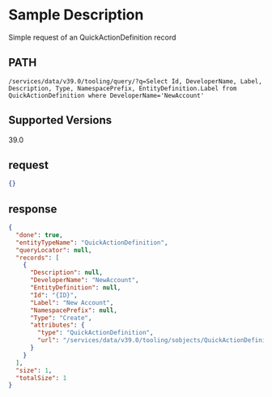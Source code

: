 # Sample Description
Simple request of an QuickActionDefinition record

## PATH
```
/services/data/v39.0/tooling/query/?q=Select Id, DeveloperName, Label, Description, Type, NamespacePrefix, EntityDefinition.Label from QuickActionDefinition where DeveloperName='NewAccount'
```
## Supported Versions
39.0

## request
 ```json
 {}
```

## response
```json
{
  "done": true,
  "entityTypeName": "QuickActionDefinition",
  "queryLocator": null,
  "records": [
    {
      "Description": null,
      "DeveloperName": "NewAccount",
      "EntityDefinition": null,
      "Id": "{ID}",
      "Label": "New Account",
      "NamespacePrefix": null,
      "Type": "Create",
      "attributes": {
        "type": "QuickActionDefinition",
        "url": "/services/data/v39.0/tooling/sobjects/QuickActionDefinition/{ID}"
      }
    }
  ],
  "size": 1,
  "totalSize": 1
}
```
